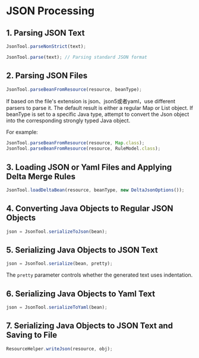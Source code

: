# JSON Processing

## 1. Parsing JSON Text

```javascript
JsonTool.parseNonStrict(text);

JsonTool.parse(text); // Parsing standard JSON format
```

## 2. Parsing JSON Files

```javascript
JsonTool.parseBeanFromResource(resource, beanType);
```

If based on the file's extension is json、json5或者yaml，use different parsers to parse it. The default result is either a regular Map or List object. If beanType is set to a specific Java type, attempt to convert the Json object into the corresponding strongly typed Java object.

For example:

```javascript
JsonTool.parseBeanFromResource(resource, Map.class);
JsonTool.parseBeanFromResource(resource, RuleModel.class);
```

## 3. Loading JSON or Yaml Files and Applying Delta Merge Rules

```javascript
JsonTool.loadDeltaBean(resource, beanType, new DeltaJsonOptions());
```

## 4. Converting Java Objects to Regular JSON Objects

```javascript
json = JsonTool.serializeToJson(bean);
```

## 5. Serializing Java Objects to JSON Text

```javascript
json = JsonTool.serialize(bean, pretty);
```

The `pretty` parameter controls whether the generated text uses indentation.

## 6. Serializing Java Objects to Yaml Text

```javascript
json = JsonTool.serializeToYaml(bean);
```

## 7. Serializing Java Objects to JSON Text and Saving to File

```javascript
ResourceHelper.writeJson(resource, obj);
```
